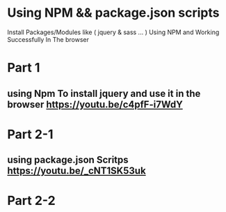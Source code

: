 # Using NPM && package.json scripts
Install Packages/Modules like ( jquery &amp; sass ... ) Using NPM and Working Successfully In The browser


# Part 1
## using Npm To install jquery and use it in the browser https://youtu.be/c4pfF-i7WdY

# Part 2-1
## using package.json Scritps https://youtu.be/_cNT1SK53uk

# Part 2-2
## 
